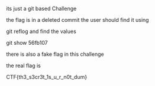 its just a git based Challenge

the flag is in a deleted commit the user should find it using

git reflog
and find the values 

git show 56fb107

there is also a fake flag in this challenge 


the real flag is 

CTF{th3_s3cr3t_1s_u_r_n0t_dum}
